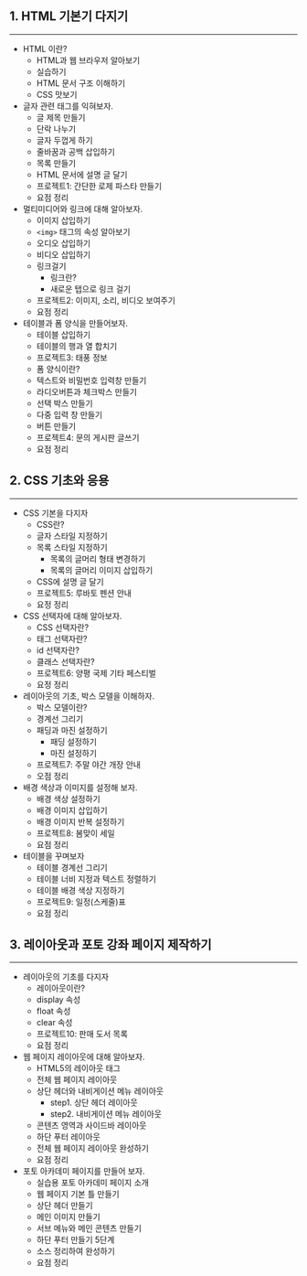 ## 1. HTML 기본기 다지기
---
- HTML 이란?
    - HTML과 웹 브라우저 알아보기
    - 실습하기 
    - HTML 문서 구조 이해하기
    - CSS 맛보기
- 글자 관련 태그를 익혀보자.
    - 글 제목 만들기
    - 단락 나누기
    - 글자 두껍게 하기
    - 줄바꿈과 공백 삽입하기
    - 목록 만들기
    - HTML 문서에 설명 글 달기
    - 프로젝트1: 간단한 로제 파스타 만들기
    - 요점 정리
- 멀티미디어와 링크에 대해 알아보자.
    - 이미지 삽입하기
    - `<img>` 태그의 속성 알아보기 
    - 오디오 삽입하기
    - 비디오 삽입하기
    - 링크걸기
        - 링크란?
        - 새로운 탭으로 링크 걸기
    - 프로젝트2: 이미지, 소리, 비디오 보여주기
    - 요점 정리
- 테이블과 폼 양식을 만들어보자.
    - 테이블 삽입하기
    - 테이블의 행과 열 합치기
    - 프로젝트3: 태풍 정보
    - 폼 양식이란?
    - 텍스트와 비밀번호 입력창 만들기
    - 라디오버튼과 체크박스 만들기
    - 선택 박스 만들기
    - 다중 입력 창 만들기
    - 버튼 만들기
    - 프로젝트4: 문의 게시판 글쓰기
    - 요점 정리 

## 2. CSS 기초와 응용
---
- CSS 기본을 다지자
    - CSS란?
    - 글자 스타일 지정하기
    - 목록 스타일 지정하기
        - 목록의 글머리 형태 변경하기
        - 목록의 글머리 이미지 삽입하기
    - CSS에 설명 글 달기
    - 프로젝트5: 루바토 펜션 안내
    - 요정 정리 
- CSS 선택자에 대해 알아보자.
    - CSS 선택자란?
    - 태그 선택자란?
    - id 선택자란?
    - 클래스 선택자란?
    - 프로젝트6: 양평 국제 기타 페스티벌
    - 요정 정리
- 레이아웃의 기초, 박스 모델을 이해하자.
    - 박스 모델이란?
    - 경계선 그리기
    - 패딩과 마진 설정하기
        - 패딩 설정하기
        - 마진 설정하기
    - 프로젝트7: 주말 야간 개장 안내
    - 오점 정리
- 배경 색상과 이미지를 설정해 보자.
    - 배경 색상 설정하기
    - 배경 이미지 삽입하기
    - 배경 이미지 반복 설정하기
    - 프로젝트8: 봄맞이 세일
    - 요점 정리
- 테이블을 꾸며보자
    - 테이블 경계선 그리기
    - 테이블 너비 지정과 텍스트 정렬하기
    - 테이블 배경 색상 지정하기
    - 프로젝트9: 일정(스케줄)표
    - 요점 정리

## 3. 레이아웃과 포토 강좌 페이지 제작하기
---
- 레이아웃의 기초를 다지자
    - 레이아웃이란?
    - display 속성
    - float 속성
    - clear 속성
    - 프로젝트10: 판매 도서 목록
    - 요점 정리
- 웹 페이지 레이아웃에 대해 알아보자.
    - HTML5의 레이아웃 태그
    - 전체 웹 페이지 레이아웃
    - 상단 헤더와 내비게이션 메뉴 레이아웃
        - step1. 상단 헤더 레이아웃
        - step2. 내비게이션 메뉴 레이아웃
    - 콘텐츠 영역과 사이드바 레이아웃
    - 하단 푸터 레이아웃
    - 전체 웹 페이지 레이아웃 완성하기
    - 요점 정리
- 포토 아카데미 페이지를 만들어 보자.
     - 실습용 포토 아카데미 페이지 소개
     - 웹 페이지 기본 틀 만들기
     - 상단 헤더 만들기
     - 메인 이미지 만들기
     - 서브 메뉴와 메인 콘텐츠 만들기
     - 하단 푸터 만들기 5단계
     - 소스 정리하여 완성하기
     - 요점 정리 